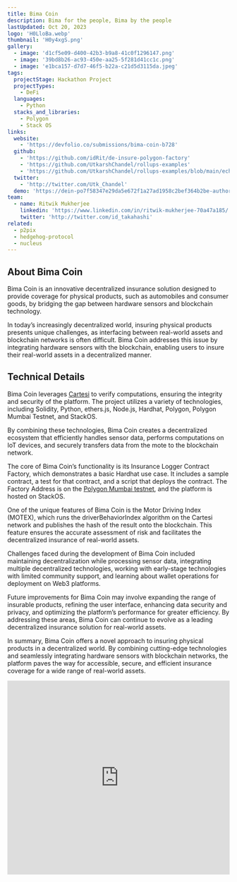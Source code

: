 ```yaml
---
title: Bima Coin
description: Bima for the people, Bima by the people
lastUpdated: Oct 20, 2023
logo: 'H0LloBa.webp'
thumbnail: 'H0y4xgS.png'
gallery:
  - image: 'd1cf5e09-d400-42b3-b9a8-41c0f1296147.png'
  - image: '39bd8b26-ac93-450e-aa25-5f281d41cc1c.png'
  - image: 'e1bca157-d7d7-46f5-b22a-c21d5d3115da.jpeg'
tags:
  projectStage: Hackathon Project
  projectTypes:
    - DeFi
  languages:
    - Python
  stacks_and_libraries:
    - Polygon
    - Stack OS
links:
  website:
    - 'https://devfolio.co/submissions/bima-coin-b728'
  github:
    - 'https://github.com/idRit/de-insure-polygon-factory'
    - 'https://github.com/UtkarshChandel/rollups-examples'
    - 'https://github.com/UtkarshChandel/rollups-examples/blob/main/echo-python/echo.py'
  twitter:
    - 'http://twitter.com/Utk_Chandel'
  demo: 'https://dein-po7f58347e29da5e672f1a27ad1958c2bef364b2be-authority.stackos.io/'
team:
  - name: Ritwik Mukherjee
    linkedin: 'https://www.linkedin.com/in/ritwik-mukherjee-70a47a185/'
    twitter: 'http://twitter.com/id_takahashi'
related:
  - p2pix
  - hedgehog-protocol
  - nucleus
---
```


## About Bima Coin

Bima Coin is an innovative decentralized insurance solution designed to provide
coverage for physical products, such as automobiles and consumer goods, by
bridging the gap between hardware sensors and blockchain technology.

In today’s increasingly decentralized world, insuring physical products presents
unique challenges, as interfacing between real-world assets and blockchain
networks is often difficult. Bima Coin addresses this issue by integrating
hardware sensors with the blockchain, enabling users to insure their real-world
assets in a decentralized manner.

## Technical Details

Bima Coin leverages [Cartesi](https://cartesi.io/) to verify computations,
ensuring the integrity and security of the platform. The project utilizes a
variety of technologies, including Solidity, Python, ethers.js, Node.js,
Hardhat, Polygon, Polygon Mumbai Testnet, and StackOS.

By combining these technologies, Bima Coin creates a decentralized ecosystem
that efficiently handles sensor data, performs computations on IoT devices, and
securely transfers data from the mote to the blockchain network.

The core of Bima Coin’s functionality is its Insurance Logger Contract Factory,
which demonstrates a basic Hardhat use case. It includes a sample contract, a
test for that contract, and a script that deploys the contract. The Factory
Address is on the
[Polygon Mumbai testnet](https://www.alchemy.com/overviews/mumbai-testnet), and
the platform is hosted on StackOS.

One of the unique features of Bima Coin is the Motor Driving Index (MOTEX),
which runs the driverBehaviorIndex algorithm on the Cartesi network and
publishes the hash of the result onto the blockchain. This feature ensures the
accurate assessment of risk and facilitates the decentralized insurance of
real-world assets.

Challenges faced during the development of Bima Coin included maintaining
decentralization while processing sensor data, integrating multiple
decentralized technologies, working with early-stage technologies with limited
community support, and learning about wallet operations for deployment on Web3
platforms.

Future improvements for Bima Coin may involve expanding the range of insurable
products, refining the user interface, enhancing data security and privacy, and
optimizing the platform’s performance for greater efficiency. By addressing
these areas, Bima Coin can continue to evolve as a leading decentralized
insurance solution for real-world assets.

In summary, Bima Coin offers a novel approach to insuring physical products in a
decentralized world. By combining cutting-edge technologies and seamlessly
integrating hardware sensors with blockchain networks, the platform paves the
way for accessible, secure, and efficient insurance coverage for a wide range of
real-world assets.

<iframe width="100%" height="440" src="https://www.youtube.com/embed/5KOQfOznwYg" title="YouTube video player" frameBorder="0" allow="accelerometer; autoplay; clipboard-write; encrypted-media; gyroscope; picture-in-picture; web-share" allowFullScreen></iframe>
